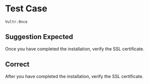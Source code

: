 # Test Case

    Vultr.Once

## Suggestion Expected

Once you have completed the installation, verify the SSL certificate.

## Correct

After you have completed the installation, verify the SSL certificate.
